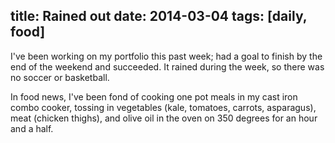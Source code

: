 title: Rained out
date: 2014-03-04
tags: [daily, food]
---

I've been working on my portfolio this past week; had a goal to finish by the end of the weekend and succeeded. It rained during the week, so there was no soccer or basketball.

In food news, I've been fond of cooking one pot meals in my cast iron combo cooker, tossing in vegetables (kale, tomatoes, carrots, asparagus), meat (chicken thighs), and olive oil in the oven on 350 degrees for an hour and a half.